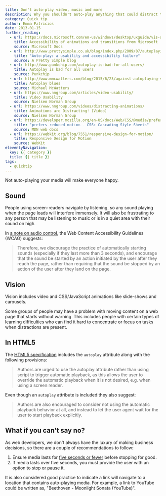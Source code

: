 ```yaml
---
title: Don't auto-play video, music and more
description: Why you shouldn't auto-play anything that could distract the user from their main task.
category: Quick tip
author: Emma Patricios
date: 2013-01-15
further_reading:
  - url: https://docs.microsoft.com/en-us/windows/desktop/uxguide/vis-animations#accessibility
    title: Accessibility of animations and transitions from Microsoft
    source: Microsoft Docs
  - url: http://www.prettysimple.co.uk/blog/index.php/2009/07/autoplaying-videos/
    title: "Auto-play: a usability and accessibility failure"
    source: A Pretty Simple blog
  - url: http://www.punkchip.com/autoplay-is-bad-for-all-users/
    title: Autoplay is bad for all users
    source: Punkchip
  - url: http://www.mmcwatters.com/blog/2015/6/23/against-autoplaying-videos
    title: Autoplay blues
    source: Michael McWatters
  - url: https://www.nngroup.com/articles/video-usability/
    title: Video Usability
    source: Nielsen Norman Group
  - url: https://www.nngroup.com/videos/distracting-animations/
    title: Animations are Distracting! (Video)
    source: Nielsen Norman Group
  - url: https://developer.mozilla.org/en-US/docs/Web/CSS/@media/prefers-reduced-motion
    title: "prefers-reduced-motion - CSS: Cascading Style Sheets"
    source: MDN web docs
  - url: https://webkit.org/blog/7551/responsive-design-for-motion/
    title: Responsive Design for Motion
    source: WebKit
eleventyNavigation:
  key: {{ category }}
  title: {{ title }}
tags:
  - quicktip
---
```


Not auto-playing your media will make everyone happy.


## Sound

People using screen-readers navigate by listening, so any sound playing when the page loads will interfere immensely. It will also be frustrating to any person that may be listening to music or is in a quiet area with their sound on high.

In [a note on audio control](https://www.w3.org/WAI/WCAG21/Understanding/audio-control.html), the Web Content Accessibility Guidelines (WCAG) suggests:

> Therefore, we discourage the practice of automatically starting sounds (especially if they last more than 3 seconds), and encourage that the sound be started by an action initiated by the user after they reach the page, rather than requiring that the sound be stopped by an action of the user after they land on the page.


## Vision

Vision includes video and CSS/JavaScript animations like slide-shows and carousels.

Some groups of people may have a problem with moving content on a web page that starts without warning. This includes people with certain types of learning difficulties who can find it hard to concentrate or focus on tasks when distractions are present.


## In HTML5

The [HTML5 specification](https://w3c.github.io/html/semantics-embedded-content.html#element-attrdef-media-autoplay) includes the `autoplay` attribute along with the following provisions:

> Authors are urged to use the autoplay attribute rather than using script to trigger automatic playback, as this allows the user to override the automatic playback when it is not desired, e.g. when using a screen reader.

Even though an `autoplay` attribute is included they also suggest:

> Authors are also encouraged to consider not using the automatic playback behavior at all, and instead to let the user agent wait for the user to start playback explicitly.


## What if you can't say no?

As web developers, we don't always have the luxury of making business decisions, so there are a couple of recommendations to follow:

1. Ensure media lasts for [five seconds or fewer](https://www.w3.org/TR/WCAG21/#pause-stop-hide) before stopping for good.
1. If media lasts over five seconds, you must provide the user with an option to [stop or pause it](https://www.w3.org/WAI/WCAG21/Understanding/pause-stop-hide.html).

It is also considered good practice to indicate a link will navigate to a location that contains auto-playing media. For example, a link to YouTube could be written as, "Beethoven - Moonlight Sonata (YouTube)".
